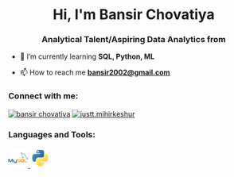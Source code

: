 <h1 align="center">Hi, I'm Bansir Chovatiya</h1>
<h3 align="center">Analytical Talent/Aspiring Data Analytics from</h3>

- 🌱 I’m currently learning **SQL, Python, ML**

- 📫 How to reach me **bansir2002@gmail.com**

<h3 align="left">Connect with me:</h3>
<p align="left">
<a href="https://www.linkedin.com/in/bansirchovatiya/" target="blank"><img align="center" src="https://raw.githubusercontent.com/rahuldkjain/github-profile-readme-generator/master/src/images/icons/Social/linked-in-alt.svg" alt="bansir chovatiya" height="30" width="40" /></a>
<a href="https://instagram.com/bansir.chovatiya" target="blank"><img align="center" src="https://raw.githubusercontent.com/rahuldkjain/github-profile-readme-generator/master/src/images/icons/Social/instagram.svg" alt="justt.mihirkeshur" height="30" width="40" /></a>
</p>

<h3 align="left">Languages and Tools:</h3>
<p align="left"> <a href="https://www.mysql.com/" target="_blank" rel="noreferrer"> <img src="https://raw.githubusercontent.com/devicons/devicon/master/icons/mysql/mysql-original-wordmark.svg" alt="mysql" width="40" height="40"/> </a> <a href="https://www.python.org" target="_blank" rel="noreferrer"> <img src="https://raw.githubusercontent.com/devicons/devicon/master/icons/python/python-original.svg" alt="python" width="40" height="40"/> </a> </p>

